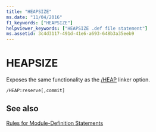 ```yaml
---
title: "HEAPSIZE"
ms.date: "11/04/2016"
f1_keywords: ["HEAPSIZE"]
helpviewer_keywords: ["HEAPSIZE .def file statement"]
ms.assetid: 3c4d3117-491d-41e6-a693-648b3a35eeb9
---
```

# HEAPSIZE

Exposes the same functionality as the [/HEAP](../../build/reference/heap-set-heap-size.md) linker option.

```
/HEAP:reserve[,commit]
```

## See also

[Rules for Module-Definition Statements](../../build/reference/rules-for-module-definition-statements.md)

